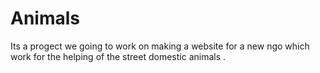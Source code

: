 # Animals
Its a progect we going to work on making a website for a new ngo which work for the helping of the street domestic animals .
